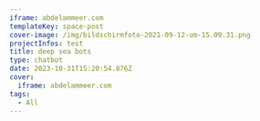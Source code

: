 ```yaml
---
iframe: abdelammeer.com
templateKey: space-post
cover-image: /img/bildschirmfoto-2021-09-12-um-15.09.31.png
projectInfos: test
title: deep sea bots
type: chatbot
date: 2023-10-31T15:20:54.876Z
cover:
  iframe: abdelammeer.com
tags:
  - All
---
```

